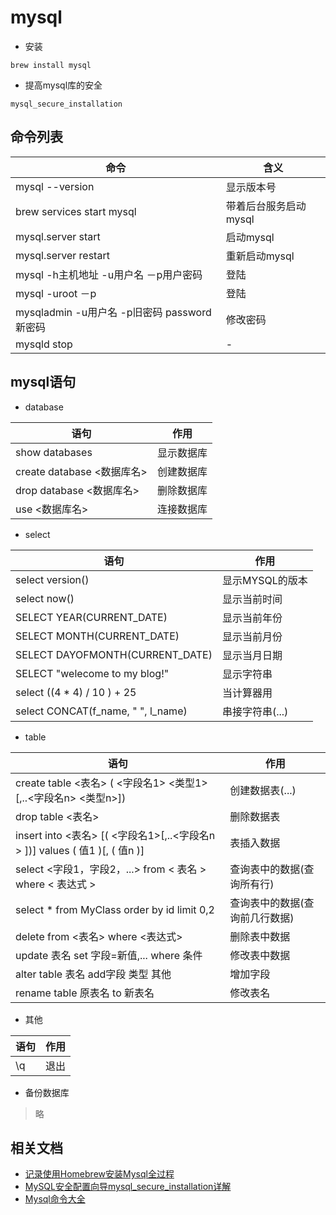 # mysql

- 安装

```
brew install mysql
```

- 提高mysql库的安全

```
mysql_secure_installation
```

## 命令列表

命令                                  | 含义
----------------------------------- | -------------
mysql --version                     | 显示版本号
brew services start mysql           | 带着后台服务启动mysql
mysql.server start                  | 启动mysql
mysql.server restart                | 重新启动mysql
mysql -h主机地址 -u用户名 －p用户密码           | 登陆
mysql -uroot －p                     | 登陆
mysqladmin -u用户名 -p旧密码 password 新密码 | 修改密码
mysqld stop                         | -

## mysql语句

- database

语句                     | 作用
---------------------- | -----
show databases         | 显示数据库
create database <数据库名> | 创建数据库
drop database <数据库名>   | 删除数据库
use <数据库名>             | 连接数据库

- select

语句                                 | 作用
---------------------------------- | ----------
select version()                   | 显示MYSQL的版本
select now()                       | 显示当前时间
SELECT YEAR(CURRENT_DATE)          | 显示当前年份
SELECT MONTH(CURRENT_DATE)         | 显示当前月份
SELECT DAYOFMONTH(CURRENT_DATE)    | 显示当月日期
SELECT "welecome to my blog!"      | 显示字符串
select ((4 * 4) / 10 ) + 25        | 当计算器用
select CONCAT(f_name, " ", l_name) | 串接字符串(...)

- table

语句                                                                | 作用
----------------------------------------------------------------- | ----------------
create table <表名> ( <字段名1> <类型1> [,..<字段名n> <类型n>])               | 创建数据表(...)
drop table <表名>                                                   | 删除数据表
insert into <表名> [( <字段名1>[,..<字段名n > ])] values ( 值1 )[, ( 值n )] | 表插入数据
select <字段1，字段2，...> from < 表名 > where < 表达式 >                    | 查询表中的数据(查询所有行)
select * from MyClass order by id limit 0,2                       | 查询表中的数据(查询前几行数据)
delete from <表名> where <表达式>                                      | 删除表中数据
update 表名 set 字段=新值,... where 条件                                  | 修改表中数据
alter table 表名 add字段 类型 其他                                        | 增加字段
rename table 原表名 to 新表名                                           | 修改表名

- 其他

语句 | 作用
-- | --
\q | 退出

- 备份数据库

> 略

## 相关文档

- [记录使用Homebrew安装Mysql全过程](http://blog.csdn.net/lkxlaz/article/details/54580735)
- [MySQL安全配置向导mysql_secure_installation详解](http://www.jb51.net/article/47727.htm)
- [Mysql命令大全](http://www.cnblogs.com/zhangzhu/archive/2013/07/04/3172486.html)
